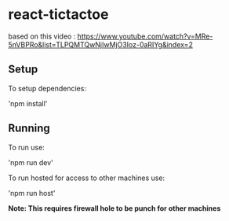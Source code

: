 # react-tictactoe

based on this video : https://www.youtube.com/watch?v=MRe-5nVBPRo&list=TLPQMTQwNjIwMjO3Ioz-0aRIYg&index=2

## Setup
To setup dependencies:

'npm install'

## Running
To run use:

'npm run dev'

To run hosted for access to other machines use:

'npm run host'

**Note: This requires firewall hole to be punch for other machines**

